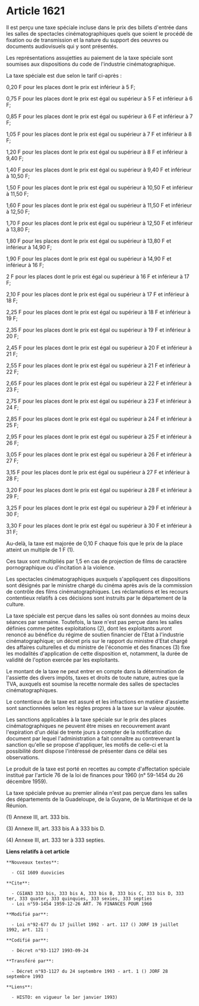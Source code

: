 # Article 1621

Il est perçu une taxe spéciale incluse dans le prix des billets d'entrée dans les salles de spectacles cinématographiques
quels que soient le procédé de fixation ou de transmission et la nature du support des oeuvres ou documents audiovisuels qui
y sont présentés.

Les représentations assujetties au paiement de la taxe spéciale sont soumises aux dispositions du code de l'industrie
cinématographique.

La taxe spéciale est due selon le tarif ci-après :

0,20 F pour les places dont le prix est inférieur à 5 F;

0,75 F pour les places dont le prix est égal ou supérieur à 5 F et inférieur à 6 F;

0,85 F pour les places dont le prix est égal ou supérieur à 6 F et inférieur à 7 F;

1,05 F pour les places dont le prix est égal ou supérieur à 7 F et inférieur à 8 F;

1,20 F pour les places dont le prix est égal ou supérieur à 8 F et inférieur à 9,40 F;

1,40 F pour les places dont le prix est égal ou supérieur à 9,40 F et inférieur à 10,50 F;

1,50 F pour les places dont le prix est égal ou supérieur à 10,50 F et inférieur à 11,50 F;

1,60 F pour les places dont le prix est égal ou supérieur à 11,50 F et inférieur à 12,50 F;

1,70 F pour les places dont le prix est égal ou supérieur à 12,50 F et inférieur à 13,80 F;

1,80 F pour les places dont le prix est égal ou supérieur à 13,80 F et inférieur à 14,90 F;

1,90 F pour les places dont le prix est égal ou supérieur à 14,90 F et inférieur à 16 F;

2 F pour les places dont le prix est égal ou supérieur à 16 F et inférieur à 17 F;

2,10 F pour les places dont le prix est égal ou supérieur à 17 F et inférieur à 18 F;

2,25 F pour les places dont le prix est égal ou supérieur à 18 F et inférieur à 19 F;

2,35 F pour les places dont le prix est égal ou supérieur à 19 F et inférieur à 20 F;

2,45 F pour les places dont le prix est égal ou supérieur à 20 F et inférieur à 21 F;

2,55 F pour les places dont le prix est égal ou supérieur à 21 F et inférieur à 22 F;

2,65 F pour les places dont le prix est égal ou supérieur à 22 F et inférieur à 23 F;

2,75 F pour les places dont le prix est égal ou supérieur à 23 F et inférieur à 24 F;

2,85 F pour les places dont le prix est égal ou supérieur à 24 F et inférieur à 25 F;

2,95 F pour les places dont le prix est égal ou supérieur à 25 F et inférieur à 26 F;

3,05 F pour les places dont le prix est égal ou supérieur à 26 F et inférieur à 27 F;

3,15 F pour les places dont le prix est égal ou supérieur à 27 F et inférieur à 28 F;

3,20 F pour les places dont le prix est égal ou supérieur à 28 F et inférieur à 29 F;

3,25 F pour les places dont le prix est égal ou supérieur à 29 F et inférieur à 30 F;

3,30 F pour les places dont le prix est égal ou supérieur à 30 F et inférieur à 31 F;

Au-delà, la taxe est majorée de 0,10 F chaque fois que le prix de la place atteint un multiple de 1 F (1).

Ces taux sont multipliés par 1,5 en cas de projection de films de caractère pornographique ou d'incitation à la violence.

Les spectacles cinématographiques auxquels s'appliquent ces dispositions sont désignés par le ministre chargé du cinéma après
avis de la commission de contrôle des films cinématographiques. Les réclamations et les recours contentieux relatifs à ces
décisions sont instruits par le département de la culture.

La taxe spéciale est perçue dans les salles où sont données au moins deux séances par semaine. Toutefois, la taxe n'est pas
perçue dans les salles définies comme petites exploitations (2), dont les exploitants auront renoncé au bénéfice du régime de
soutien financier de l'Etat à l'industrie cinématographique; un décret pris sur le rapport du ministre d'Etat chargé des
affaires culturelles et du ministre de l'économie et des finances (3) fixe les modalités d'application de cette disposition
et, notamment, la durée de validité de l'option exercée par les exploitants.

Le montant de la taxe ne peut entrer en compte dans la détermination de l'assiette des divers impôts, taxes et droits de
toute nature, autres que la TVA, auxquels est soumise la recette normale des salles de spectacles cinématographiques.

Le contentieux de la taxe est assuré et les infractions en matière d'assiette sont sanctionnées selon les règles propres à la
taxe sur la valeur ajoutée.

Les sanctions applicables à la taxe spéciale sur le prix des places cinématographiques ne peuvent être mises en recouvrement
avant l'expiration d'un délai de trente jours à compter de la notification du document par lequel l'administration a fait
connaître au contrevenant la sanction qu'elle se propose d'appliquer, les motifs de celle-ci et la possibilité dont dispose
l'intéressé de présenter dans ce délai ses observations.

Le produit de la taxe est porté en recettes au compte d'affectation spéciale institué par l'article 76 de la loi de finances
pour 1960 (n° 59-1454 du 26 décembre 1959).

La taxe spéciale prévue au premier alinéa n'est pas perçue dans les salles des départements de la Guadeloupe, de la Guyane,
de la Martinique et de la Réunion.

(1) Annexe III, art. 333 bis.

(3) Annexe III, art. 333 bis A à 333 bis D.

(4) Annexe III, art. 333 ter à 333 septies.

**Liens relatifs à cet article**

	**Nouveaux textes**:

	  - CGI 1609 duovicies

	**Cite**:

	  - CGIAN3 333 bis, 333 bis A, 333 bis B, 333 bis C, 333 bis D, 333 ter, 333 quater, 333 quinquies, 333 sexies, 333 septies
	  - Loi n°59-1454 1959-12-26 ART. 76 FINANCES POUR 1960

	**Modifié par**:

	  - Loi n°92-677 du 17 juillet 1992 - art. 117 () JORF 19 juillet 1992, art. 121 :

	**Codifié par**:

	  - Décret n°93-1127 1993-09-24

	**Transféré par**:

	  - Décret n°93-1127 du 24 septembre 1993 - art. 1 () JORF 28 septembre 1993

	**Liens**:

	  - HISTO: en vigueur le 1er janvier 1993)
